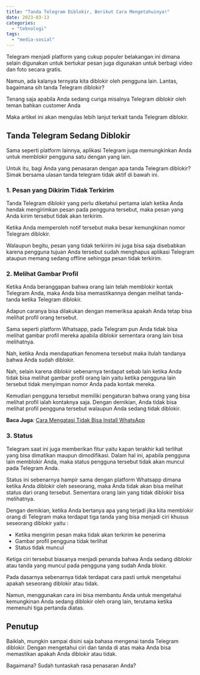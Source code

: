 ```yaml
---
title: "Tanda Telegram Diblokir, Berikut Cara Mengetahuinya!"
date: 2023-03-13
categories: 
  - "teknologi"
tags: 
  - "media-sosial"
---
```


Telegram menjadi platform yang cukup populer belakangan ini dimana selain digunakan untuk bertukar pesan juga digunakan untuk berbagi video dan foto secara gratis.

Namun, ada kalanya ternyata kita diblokir oleh pengguna lain. Lantas, bagaimana sih tanda Telegram diblokir?

Tenang saja apabila Anda sedang curiga misalnya Telegram diblokir oleh teman bahkan customer Anda

Maka artikel ini akan mengulas lebih lanjut terkait tanda Telegram diblokir.

## Tanda Telegram Sedang Diblokir

Sama seperti platform lainnya, aplikasi Telegram juga memungkinkan Anda untuk memblokir pengguna satu dengan yang lain.

Untuk itu, bagi Anda yang penasaran dengan apa tanda Telegram diblokir? Simak bersama ulasan tanda telegram tidak aktif di bawah ini.

### 1\. Pesan yang Dikirim Tidak Terkirim

Tanda Telegram diblokir yang perlu diketahui pertama ialah ketika Anda hendak mengirimkan pesan pada pengguna tersebut, maka pesan yang Anda kirim tersebut tidak akan terkirim.

Ketika Anda memperoleh notif tersebut maka besar kemungkinan nomor Telegram diblokir.

Walaupun begitu, pesan yang tidak terkirim ini juga bisa saja disebabkan karena pengguna tujuan Anda tersebut sudah menghapus aplikasi Telegram ataupun memang sedang offline sehingga pesan tidak terkirim.

### 2\. Melihat Gambar Profil

Ketika Anda beranggapan bahwa orang lain telah memblokir kontak Telegram Anda, maka Anda bisa memastikannya dengan melihat tanda-tanda ketika Telegram diblokir.

Adapun caranya bisa dilakukan dengan memeriksa apakah Anda tetap bisa melihat profil orang tersebut.

Sama seperti platform Whatsapp, pada Telegram pun Anda tidak bisa melihat gambar profil mereka apabila diblokir sementara orang lain bisa melihatnya.

Nah, ketika Anda mendapatkan fenomena tersebut maka itulah tandanya bahwa Anda sudah diblokir.

Nah, selain karena diblokir sebenarnya terdapat sebab lain ketika Anda tidak bisa melihat gambar profil orang lain yaitu ketika pengguna lain tersebut tidak menyimpan nomor Anda pada kontak mereka.

Kemudian pengguna tersebut memiliki pengaturan bahwa orang yang bisa melihat profil ialah kontaknya saja. Dengan demikian, Anda tidak bisa melihat profil pengguna tersebut walaupun Anda sedang tidak diblokir.

**Baca Juga**: [Cara Mengatasi Tidak Bisa Install WhatsApp](https://ajiekusumadhany.com/mengatasi-tidak-bisa-install-whatsapp/)

### 3\. Status

Telegram saat ini juga memberikan fitur yaitu kapan terakhir kali terlihat yang bisa dimatikan maupun dimodifikasi. Dalam hal ini, apabila pengguna lain memblokir Anda, maka status pengguna tersebut tidak akan muncul pada Telegram Anda.

Status ini sebenarnya hampir sama dengan platform Whatsapp dimana ketika Anda diblokir oleh seseorang, maka Anda tidak akan bisa melihat status dari orang tersebut. Sementara orang lain yang tidak diblokir bisa melihatnya.

Dengan demikian, ketika Anda bertanya apa yang terjadi jika kita memblokir orang di Telegram maka terdapat tiga tanda yang bisa menjadi ciri khusus seseorang diblokir yaitu :

- Ketika mengirim pesan maka tidak akan terkirim ke penerima
- Gambar profil pengguna tidak terlihat
- Status tidak muncul

Ketiga ciri tersebut biasanya menjadi penanda bahwa Anda sedang diblokir atau tanda yang muncul pada pengguna yang sudah Anda blokir.

Pada dasarnya sebenarnya tidak terdapat cara pasti untuk mengetahui apakah seseorang diblokir atau tidak.

Namun, menggunakan cara ini bisa membantu Anda untuk mengetahui kemungkinan Anda sedang diblokir oleh orang lain, terutama ketika memenuhi tiga pertanda diatas.

## Penutup

Baiklah, mungkin sampai disini saja bahasa mengenai tanda Telegram diblokir. Dengan mengetahui ciri dan tanda di atas maka Anda bisa memastikan apakah Anda diblokir atau tidak.

Bagaimana? Sudah tuntaskah rasa penasaran Anda?
